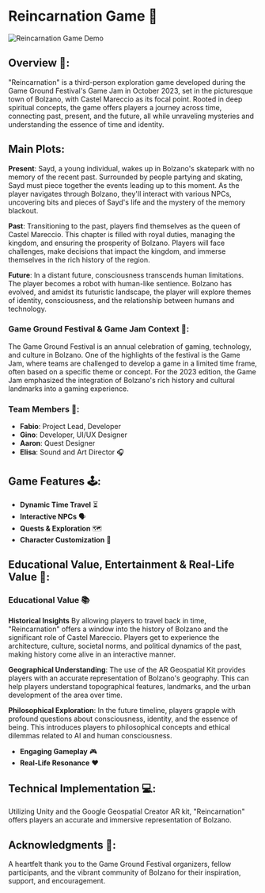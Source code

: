 
# **Reincarnation Game** 🌌

![Reincarnation Game Demo](https://example.com/path-to-your-demo-gif.gif)

## **Overview** 📖:

"Reincarnation" is a third-person exploration game developed during the Game Ground Festival's Game Jam in October 2023, set in the picturesque town of Bolzano, with Castel Mareccio as its focal point. Rooted in deep spiritual concepts, the game offers players a journey across time, connecting past, present, and the future, all while unraveling mysteries and understanding the essence of time and identity.

## Main Plots:

**Present**: Sayd, a young individual, wakes up in Bolzano's skatepark with no memory of the recent past. Surrounded by people partying and skating, Sayd must piece together the events leading up to this moment. As the player navigates through Bolzano, they'll interact with various NPCs, uncovering bits and pieces of Sayd's life and the mystery of the memory blackout.

**Past**: Transitioning to the past, players find themselves as the queen of Castel Mareccio. This chapter is filled with royal duties, managing the kingdom, and ensuring the prosperity of Bolzano. Players will face challenges, make decisions that impact the kingdom, and immerse themselves in the rich history of the region.

**Future**: In a distant future, consciousness transcends human limitations. The player becomes a robot with human-like sentience. Bolzano has evolved, and amidst its futuristic landscape, the player will explore themes of identity, consciousness, and the relationship between humans and technology.


### **Game Ground Festival & Game Jam Context** 🏰:

The Game Ground Festival is an annual celebration of gaming, technology, and culture in Bolzano. One of the highlights of the festival is the Game Jam, where teams are challenged to develop a game in a limited time frame, often based on a specific theme or concept. For the 2023 edition, the Game Jam emphasized the integration of Bolzano's rich history and cultural landmarks into a gaming experience.

### **Team Members** 👥:
- **Fabio**: Project Lead, Developer 
- **Gino**: Developer, UI/UX Designer
- **Aaron**: Quest Designer 
- **Elisa**: Sound and Art Director 🎧

## **Game Features** 🕹️:

- **Dynamic Time Travel** ⏳
- **Interactive NPCs** 🗣️
- **Quests & Exploration** 🗺️
- **Character Customization** 👤

## **Educational Value, Entertainment & Real-Life Value** 🧠:

### Educational Value  📚
**Historical Insights**
By allowing players to travel back in time, "Reincarnation" offers a window into the history of Bolzano and the significant role of Castel Mareccio. Players get to experience the architecture, culture, societal norms, and political dynamics of the past, making history come alive in an interactive manner.

**Geographical Understanding**: 
The use of the AR Geospatial Kit provides players with an accurate representation of Bolzano's geography. This can help players understand topographical features, landmarks, and the urban development of the area over time.

**Philosophical Exploration**: 
In the future timeline, players grapple with profound questions about consciousness, identity, and the essence of being. This introduces players to philosophical concepts and ethical dilemmas related to AI and human consciousness.


- **Engaging Gameplay** 🎮
- **Real-Life Resonance** ❤️

## **Technical Implementation** 💻:

Utilizing Unity and the Google Geospatial Creator AR kit, "Reincarnation" offers players an accurate and immersive representation of Bolzano.

## **Acknowledgments** 🙏:

A heartfelt thank you to the Game Ground Festival organizers, fellow participants, and the vibrant community of Bolzano for their inspiration, support, and encouragement.
